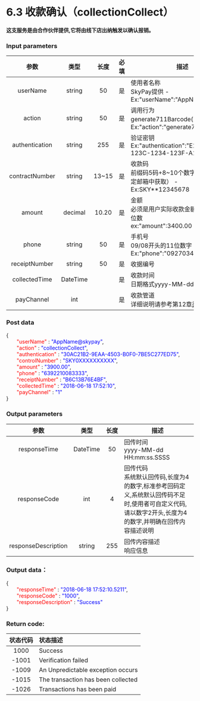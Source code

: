 # 6.3 收款确认（collectionCollect）
#### 这支服务是由合作伙伴提供,它将由线下店出纳触发以确认报销。

### Input parameters
| 参数                        |    类型     | 长度   |<img width=30/>必填|描述|
| :-------------------------: | :-----------: |:-----:|:----:|--------------------------------|   
|userName|string|50|是|使用者名称<br> SkyPay提供 - Ex:"userName":"AppName@skypay"|
|action|string|50|是|调用行为<br>generate711Barcode(固定参数值) - Ex:"action":"generate711Barcode"|
|authentication|string |255|是|验证密钥<br>Ex:"authentication":"E1234567-123C-1234-123F-A12345670"|
|contractNumber |string|13~15|是|收款码<br> 前缀码5码+8~10个数字（前缀码在绑定邮箱中获取） - Ex:SKY**12345678|
|amount|decimal|10.20|是|金额<br>必须是用户实际收款金额,小数点最高二位数 <br>  ex:"amount":3400.00|
|phone|string|50|是|手机号<br>09/08开头的11位数字<br> Ex:"phone":"09270348095"|
|receiptNumber  |string|50|是|  收据编号|
|collectedTime|DateTime| |是| 收款时间<br>日期格式yyyy-MM-dd HH:mm:ss|
|payChannel|int||是|收款管道<br> 详细说明请参考第12章[渠道code值](../Paymentpipeline/Paymentpipeline1.md)|

### Post data


{<br>
    <font color=red>&ensp;&ensp;&ensp;&ensp;"userName"</font> : <font color=blue>"AppName@skypay"</font>,<br>
    <font color=red>&ensp;&ensp;&ensp;&ensp;"action"</font> : <font color=blue>"collectionCollect"</font>,<br>
    <font color=red>&ensp;&ensp;&ensp;&ensp;"authentication"</font> : <font color=blue>"30AC21B2-9EAA-4503-B0F0-7BE5C277ED75"</font>,<br>
    <font color=red>&ensp;&ensp;&ensp;&ensp;"controlNumber"</font> : <font color=blue>"SKY0XXXXXXXXXX"</font>,<br>
    <font color=red>&ensp;&ensp;&ensp;&ensp;"amount"</font> : <font color=blue>"3900.00"</font>,<br>
    <font color=red>&ensp;&ensp;&ensp;&ensp;"phone"</font> : <font color=blue>"6392210083333"</font>,<br>
    <font color=red>&ensp;&ensp;&ensp;&ensp;"receiptNumber"</font> : <font color=blue>"B6C13B76E4BF"</font>,<br>
    <font color=red>&ensp;&ensp;&ensp;&ensp;"collectedTime"</font> : <font color=blue>"2018-06-18 17:52:10"</font>,<br>
    <font color=red>&ensp;&ensp;&ensp;&ensp;"payChannel"</font> : <font color=blue>"1"</font><br>
}


### Output parameters
| 参数                        |    类型     | <img width=30/>长度    |描述|
| :-------------------------: | :-----------: |:-----:|--------------------------------|   
|responseTime|DateTime|50|回传时间 <br> yyyy-MM-dd HH:mm:ss.SSSS|
|responseCode |int|4|回传代码<br> 系统默认回传码,长度为4的数字,标准参考回码定义,系统默认回传码不足时,使用者可自定义代码,请以数字2开头,长度为4的数字,并明确在回传内容描述说明|
|responseDescription |string|255|回传内容描述 <br>响应信息|

### Output data：


{<br>
  <font color=red>&ensp;&ensp;&ensp;&ensp;"responseTime"</font> : <font color=blue>"2018-06-18 17:52:10.5211"</font>,<br>
  <font color=red>&ensp;&ensp;&ensp;&ensp;"responseCode"</font> : <font color=blue>"1000"</font>,<br>
  <font color=red>&ensp;&ensp;&ensp;&ensp;"responseDescription"</font> : <font color=blue>"Success"</font><br>
}


### Return code:

| 状态代码                        |   状态描述    | 
| :-------------------------: | :----------- |
|1000 |Success|
|-1001|Verification  failed|
|-1009|An Unpredictable exception occurs|
|-1015|The transaction has been collected|
|-1026|Transactions has been paid|








